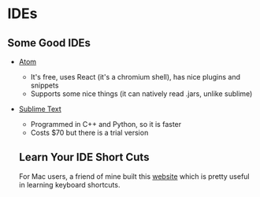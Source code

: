 # IDEs

## Some Good IDEs

- [Atom](https://atom.io/)
  - It's free, uses React (it's a chromium shell), has nice plugins and snippets
  - Supports some nice things (it can natively read .jars, unlike sublime)
- [Sublime Text](https://www.sublimetext.com/)
  - Programmed in C++ and Python, so it is faster
  - Costs $70 but there is a trial version

  ## Learn Your IDE Short Cuts

  For Mac users, a friend of mine built this [website](http://timhwang21.github.io/shortcut-sloths/#/?_k=ebiby3) which is pretty useful in learning keyboard shortcuts.
